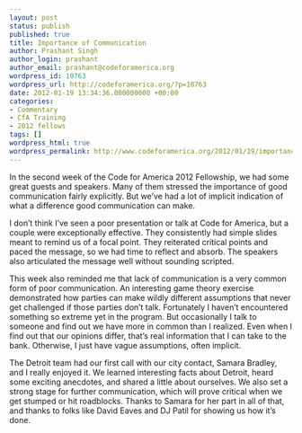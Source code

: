 ```yaml
---
layout: post
status: publish
published: true
title: Importance of Communication
author: Prashant Singh
author_login: prashant
author_email: prashant@codeforamerica.org
wordpress_id: 10763
wordpress_url: http://codeforamerica.org/?p=10763
date: 2012-01-19 13:34:36.000000000 +00:00
categories:
- Commentary
- CfA Training
- 2012 fellows
tags: []
wordpress_html: true
wordpress_permalink: http://www.codeforamerica.org/2012/01/19/importance-of-communication/
---
```


<p>In the second week of the Code for America 2012 Fellowship, we had some great guests and speakers. Many of them stressed the importance of good communication fairly explicitly. But we’ve had a lot of implicit indication of what a difference good communication can make.</p>
<p>I don’t think I’ve seen a poor presentation or talk at Code for America, but a couple were exceptionally effective. They consistently had simple slides meant to remind us of a focal point. They reiterated critical points and paced the message, so we had time to reflect and absorb. The speakers also articulated the message well without sounding scripted.</p>
<p>This week also reminded me that lack of communication is a very common form of poor communication. An interesting game theory exercise demonstrated how parties can make wildly different assumptions that never get challenged if those parties don’t talk. Fortunately I haven’t encountered something so extreme yet in the program. But occasionally I talk to someone and find out we have more in common than I realized. Even when I find out that our opinions differ, that’s real information that I can take to the bank. Otherwise, I just have vague assumptions, often implicit.</p>
<p>The Detroit team had our first call with our city contact, Samara Bradley, and I really enjoyed it. We learned interesting facts about Detroit, heard some exciting anecdotes, and shared a little about ourselves. We also set a strong stage for further communication, which will prove critical when we get stumped or hit roadblocks. Thanks to Samara for her part in all of that, and thanks to folks like David Eaves and DJ Patil for showing us how it’s done.</p>
